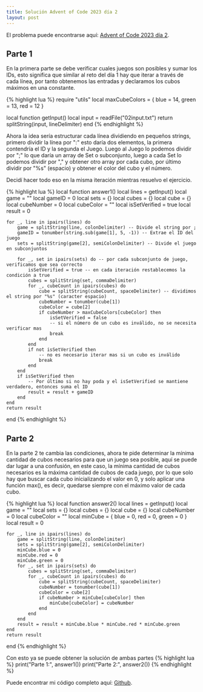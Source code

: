 ```yaml
---
title: Solución Advent of Code 2023 día 2
layout: post
---
```


El problema puede encontrarse aquí: [Advent of Code 2023 día 2](https://adventofcode.com/2023/day/2).

## Parte 1

En la primera parte se debe verificar cuales juegos son posibles y sumar los IDs, esto significa que similar al reto del día 1 hay que iterar a través de cada línea, por tanto obtenemos las entradas y declaramos los cubos máximos en una constante.

{% highlight lua %}
require "utils"
local maxCubeColors<const> = {
    blue = 14,
    green = 13,
    red = 12
}

local function getInput()
    local input = readFile("02input.txt")
    return splitString(input, lineDelimiter)
end
{% endhighlight %}

Ahora la idea sería estructurar cada línea dividiendo en pequeños strings, primero dividir la línea por ":" esto daría dos elementos, la primera contendría el ID y la segunda el Juego. Luego al Juego lo podemos dividir por ";" lo que daría un array de Set o subconjunto, luego a cada Set lo podemos dividir por "," y obtener otro array por cada cubo, por último dividir por "%s" (espacio) y obtener el color del cubo y el número.

Decidí hacer todo eso en la misma iteración mientras resuelvo el ejercicio.

{% highlight lua %}
local function answer1()
    local lines = getInput()
    local game = ""
    local gameID = 0
    local sets = {}
    local cubes = {}
    local cube = {}
    local cubeNumber = 0
    local cubeColor = ""
    local isSetVerified = true
    local result = 0

    for _, line in ipairs(lines) do
        game = splitString(line, colonDelimiter) -- Divide el string por ;
        gameID = tonumber(string.sub(game[1], 5, -1)) -- Extrae el ID del juego
        sets = splitString(game[2], semiColonDelimiter) -- Divide el juego en subconjuntos

        for _, set in ipairs(sets) do -- por cada subconjunto de juego, verificamos que sea correcto
            isSetVerified = true -- en cada iteración restablecemos la condición a true
            cubes = splitString(set, commaDelimiter)
            for _, cubeCount in ipairs(cubes) do
                cube = splitString(cubeCount, spaceDelimiter) -- dividimos el string por "%s" (caracter espacio)
                cubeNumber = tonumber(cube[1])
                cubeColor = cube[2]
                if cubeNumber > maxCubeColors[cubeColor] then
                    isSetVerified = false
                    -- si el número de un cubo es inválido, no se necesita verificar mas
                    break
                end
            end
            if not isSetVerified then
                -- no es necesario iterar mas si un cubo es inválido
                break
            end
        end
        if isSetVerified then
            -- Por último si no hay poda y el isSetVerified se mantiene verdadero, entonces suma el ID
            result = result + gameID
        end
    end
    return result
end
{% endhighlight %}

## Parte 2

En la parte 2 te cambia las condiciones, ahora te pide determinar la mínima cantidad de cubos necesarios para que un juego sea posible, aquí se puede dar lugar a una confusión, en este caso, la mínima cantidad de cubos necesarios es la máxima cantidad de cubos de cada juego, por lo que solo hay que buscar cada cubo inicializando el valor en 0, y solo aplicar una función max(), es decir, quedarse siempre con el máximo valor de cada cubo.

{% highlight lua %}
local function answer2()
    local lines = getInput()
    local game = ""
    local sets = {}
    local cubes = {}
    local cube = {}
    local cubeNumber = 0
    local cubeColor = ""
    local minCube = {
        blue = 0,
        red = 0,
        green = 0
    }
    local result = 0

    for _, line in ipairs(lines) do
        game = splitString(line, colonDelimiter)
        sets = splitString(game[2], semiColonDelimiter)
        minCube.blue = 0
        minCube.red = 0
        minCube.green = 0
        for _, set in ipairs(sets) do
            cubes = splitString(set, commaDelimiter)
            for _, cubeCount in ipairs(cubes) do
                cube = splitString(cubeCount, spaceDelimiter)
                cubeNumber = tonumber(cube[1])
                cubeColor = cube[2]
                if cubeNumber > minCube[cubeColor] then
                    minCube[cubeColor] = cubeNumber
                end
            end
        end
        result = result + minCube.blue * minCube.red * minCube.green
    end
    return result
end
{% endhighlight %}

Con esto ya se puede obtener la solución de ambas partes
{% highlight lua %}
print("Parte 1:", answer1())
print("Parte 2:", answer2())
{% endhighlight %}

Puede encontrar mi código completo aquí: [Github](https://github.com/DeybisMelendez/AdventOfCode).